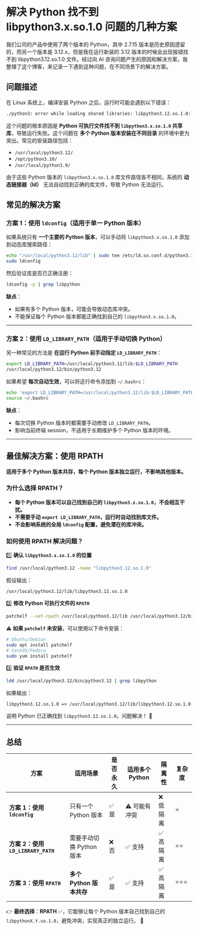 # 解决 Python 找不到 libpython3.x.so.1.0 问题的几种方案

我们公司的产品中使用了两个版本的 Python，其中 2.7.15 版本是历史原因遗留的，而另一个版本是 3.12.x，但是我在运行新装的 3.12 版本的时候会出现报错找不到 libpython3.12.so.1.0 文件。经过向 AI 咨询问题产生的原因和解决方案，我整理了这个博客，来记录一下遇到这种问题，在不同场景下的解决方案。

## **问题描述**

在 Linux 系统上，编译安装 Python 之后，运行时可能会遇到以下错误：

```bash
./python3: error while loading shared libraries: libpython3.12.so.1.0: cannot open shared object file: No such file or directory
```

这个问题的根本原因是 **Python 可执行文件找不到 `libpython3.x.so.1.0` 共享库**，导致运行失败。这个问题在 **多个 Python 版本安装在不同目录** 的环境中更为突出。常见的安装路径包括：

- `/usr/local/python3.12/`
- `/opt/python3.10/`
- `/usr/local/python3.9/`

由于这些 Python 版本的 `libpython3.x.so.1.0` 库文件路径各不相同，系统的 **动态链接器（ld）** 无法自动找到正确的库文件，导致 Python 无法运行。

## **常见的解决方案**

### **方案 1：使用 `ldconfig`（适用于单一 Python 版本）**
如果系统只有 **一个主要的 Python 版本**，可以手动将 `libpython3.x.so.1.0` 添加到动态库搜索路径：

```bash
echo "/usr/local/python3.12/lib" | sudo tee /etc/ld.so.conf.d/python3.12.conf
sudo ldconfig
```

然后验证库是否已正确注册：
```bash
ldconfig -p | grep libpython
```

**缺点**：

- 如果有多个 Python 版本，可能会导致动态库冲突。
- 不能保证每个 Python 版本都能正确找到自己的 `libpython3.x.so.1.0`。

---

### **方案 2：使用 `LD_LIBRARY_PATH`（适用于手动切换 Python）**
另一种常见的方法是 **在运行 Python 前手动指定 `LD_LIBRARY_PATH`**：

```bash
export LD_LIBRARY_PATH=/usr/local/python3.12/lib:$LD_LIBRARY_PATH
/usr/local/python3.12/bin/python3.12
```

如果希望 **每次自动生效**，可以将这行命令添加到 `~/.bashrc`：

```bash
echo 'export LD_LIBRARY_PATH=/usr/local/python3.12/lib:$LD_LIBRARY_PATH' >> ~/.bashrc
source ~/.bashrc
```

**缺点**：

- 每次切换 Python 版本时都需要手动修改 `LD_LIBRARY_PATH`。
- 影响当前终端 session，不适用于长期维护多个 Python 版本的环境。

---

## **最佳解决方案：使用 RPATH**
**适用于多个 Python 版本共存，每个 Python 版本独立运行，不影响其他版本。**

### **为什么选择 RPATH？**

- **每个 Python 版本可以自己找到自己的 `libpython3.x.so.1.0`，不会相互干扰。**
- **不需要手动 `export LD_LIBRARY_PATH`，运行时自动找到库文件。**
- **不会影响系统的全局 `ldconfig` 配置，避免潜在的库冲突。**

### **如何使用 RPATH 解决问题？**

1️⃣ **确认 `libpython3.x.so.1.0` 的位置**
```bash
find /usr/local/python3.12 -name "libpython3.12.so.1.0"
```
假设输出：
```
/usr/local/python3.12/lib/libpython3.12.so.1.0
```

2️⃣ **修改 Python 可执行文件的 `RPATH`**
```bash
patchelf --set-rpath /usr/local/python3.12/lib /usr/local/python3.12/bin/python3.12
```
⚠️ **如果 `patchelf` 未安装**，可以使用以下命令安装：
```bash
# Ubuntu/Debian
sudo apt install patchelf
# CentOS/Fedora
sudo yum install patchelf
```

3️⃣ **验证 `RPATH` 是否生效**
```bash
ldd /usr/local/python3.12/bin/python3.12 | grep libpython
```
如果输出：
```
libpython3.12.so.1.0 => /usr/local/python3.12/lib/libpython3.12.so.1.0
```
说明 Python 已正确找到 `libpython3.12.so.1.0`，问题解决！ 🎉

---

## **总结**
| 方案 | 适用场景 | 是否永久 | 适用多个 Python | 隔离性 | 复杂度 |
|------|---------|---------|---------|---------|---------|
| **方案 1：使用 `ldconfig`** | 只有一个 Python 版本 | ✅ 是 | ⚠ 可能有冲突 | ❌ 低隔离 | ⭐ |
| **方案 2：使用 `LD_LIBRARY_PATH`** | 需要手动切换 Python 版本 | ❌ 否 | ✅ 支持 | ✅ 高隔离 | ⭐⭐ |
| **方案 3：使用 `RPATH`** | **多个 Python 版本共存** | ✅ 是 | ✅ 支持 | ✅ 高隔离 | ⭐⭐⭐ |

👉 **最终选择**：**RPATH** ✅，它能够让每个 Python 版本自己找到自己的 `libpythonX.Y.so.1.0`，避免冲突，实现真正的独立运行。 🚀